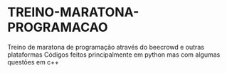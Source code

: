# TREINO-MARATONA-PROGRAMACAO
Treino de maratona de programação através do beecrowd e outras plataformas
Códigos feitos principalmente em python mas com algumas questões em c++
